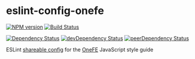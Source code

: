 # eslint-config-onefe

[![NPM version][npm-badge]][npm] [![Build Status][travis-ci-image]][travis-ci-url]

[![Dependency Status][deps-badge]][deps]
[![devDependency Status][dev-deps-badge]][dev-deps]
[![peerDependency Status][peer-deps-badge]][peer-deps]

ESLint [shareable config](http://eslint.org/docs/developer-guide/shareable-configs.html) for the [OneFE](https://github.com/OneFE) JavaScript style guide



[npm-badge]: http://badge.fury.io/js/eslint-config-onefe.svg
[npm]: https://www.npmjs.com/package/eslint-config-onefe

[deps-badge]: https://david-dm.org/onefe/eslint-config-onefe.svg
[deps]: https://david-dm.org/onefe/eslint-config-onefe

[dev-deps-badge]: https://david-dm.org/onefe/eslint-config-onefe/dev-status.svg
[dev-deps]: https://david-dm.org/onefe/eslint-config-onefe#info=devDependencies

[peer-deps-badge]: https://david-dm.org/onefe/eslint-config-onefe/peer-status.svg
[peer-deps]: https://david-dm.org/onefe/eslint-config-onefe#info=peerDependencies 

[travis-ci-image]: https://travis-ci.org/onefe/eslint-config-onefe.svg
[travis-ci-url]: https://travis-ci.org/onefe/eslint-config-onefe
